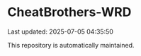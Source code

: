 # CheatBrothers-WRD

Last updated: 2025-07-05 04:35:50

This repository is automatically maintained.
